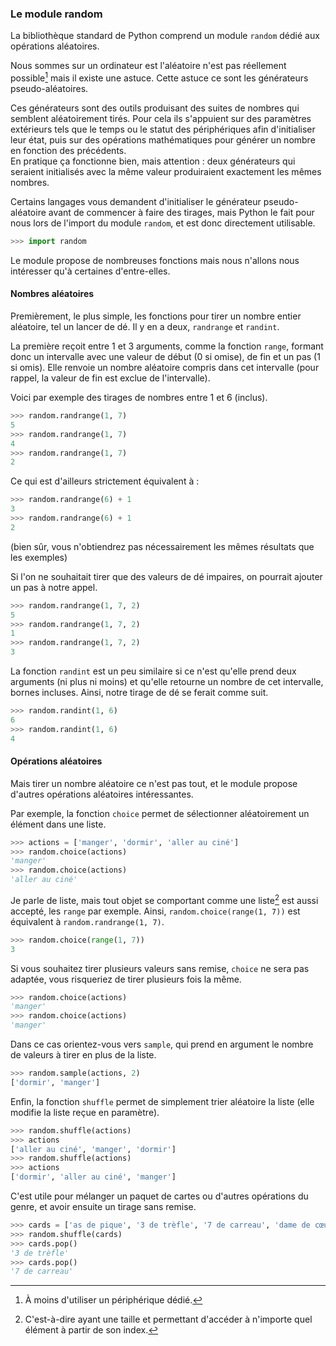 ### Le module random

La bibliothèque standard de Python comprend un module `random` dédié aux opérations aléatoires.

Nous sommes sur un ordinateur est l'aléatoire n'est pas réellement possible[^impossible] mais il existe une astuce.
Cette astuce ce sont les générateurs pseudo-aléatoires.

[^impossible]: À moins d'utiliser un périphérique dédié.

Ces générateurs sont des outils produisant des suites de nombres qui semblent aléatoirement tirés.
Pour cela ils s'appuient sur des paramètres extérieurs tels que le temps ou le statut des périphériques afin d'initialiser leur état, puis sur des opérations mathématiques pour générer un nombre en fonction des précédents.  
En pratique ça fonctionne bien, mais attention : deux générateurs qui seraient initialisés avec la même valeur produiraient exactement les mêmes nombres.

Certains langages vous demandent d'initialiser le générateur pseudo-aléatoire avant de commencer à faire des tirages, mais Python le fait pour nous lors de l'import du module `random`, et est donc directement utilisable.

```python
>>> import random
```

Le module propose de nombreuses fonctions mais nous n'allons nous intéresser qu'à certaines d'entre-elles.

#### Nombres aléatoires

Premièrement, le plus simple, les fonctions pour tirer un nombre entier aléatoire, tel un lancer de dé.
Il y en a deux, `randrange` et `randint`.

La première reçoit entre 1 et 3 arguments, comme la fonction `range`, formant donc un intervalle avec une valeur de début (0 si omise), de fin et un pas (1 si omis).
Elle renvoie un nombre aléatoire compris dans cet intervalle (pour rappel, la valeur de fin est exclue de l'intervalle).

Voici par exemple des tirages de nombres entre 1 et 6 (inclus).

```python
>>> random.randrange(1, 7)
5
>>> random.randrange(1, 7)
4
>>> random.randrange(1, 7)
2
```

Ce qui est d'ailleurs strictement équivalent à :

```python
>>> random.randrange(6) + 1
3
>>> random.randrange(6) + 1
2
```

(bien sûr, vous n'obtiendrez pas nécessairement les mêmes résultats que les exemples)

Si l'on ne souhaitait tirer que des valeurs de dé impaires, on pourrait ajouter un pas à notre appel.

```python
>>> random.randrange(1, 7, 2)
5
>>> random.randrange(1, 7, 2)
1
>>> random.randrange(1, 7, 2)
3
```

La fonction `randint` est un peu similaire si ce n'est qu'elle prend deux arguments (ni plus ni moins) et qu'elle retourne un nombre de cet intervalle, bornes incluses.
Ainsi, notre tirage de dé se ferait comme suit.

```python
>>> random.randint(1, 6)
6
>>> random.randint(1, 6)
4
```

#### Opérations aléatoires

Mais tirer un nombre aléatoire ce n'est pas tout, et le module propose d'autres opérations aléatoires intéressantes.

Par exemple, la fonction `choice` permet de sélectionner aléatoirement un élément dans une liste.

```python
>>> actions = ['manger', 'dormir', 'aller au ciné']
>>> random.choice(actions)
'manger'
>>> random.choice(actions)
'aller au ciné'
```

Je parle de liste, mais tout objet se comportant comme une liste[^list_like] est aussi accepté, les `range` par exemple.
Ainsi, `random.choice(range(1, 7))` est équivalent à `random.randrange(1, 7)`.

[^list_like]: C'est-à-dire ayant une taille et permettant d'accéder à n'importe quel élément à partir de son index.

```python
>>> random.choice(range(1, 7))
3
```

Si vous souhaitez tirer plusieurs valeurs sans remise, `choice` ne sera pas adaptée, vous risqueriez de tirer plusieurs fois la même.

```python
>>> random.choice(actions)
'manger'
>>> random.choice(actions)
'manger'
```

Dans ce cas orientez-vous vers `sample`, qui prend en argument le nombre de valeurs à tirer en plus de la liste.

```python
>>> random.sample(actions, 2)
['dormir', 'manger']
```

Enfin, la fonction `shuffle` permet de simplement trier aléatoire la liste (elle modifie la liste reçue en paramètre).

```python
>>> random.shuffle(actions)
>>> actions
['aller au ciné', 'manger', 'dormir']
>>> random.shuffle(actions)
>>> actions
['dormir', 'aller au ciné', 'manger']
```

C'est utile pour mélanger un paquet de cartes ou d'autres opérations du genre, et avoir ensuite un tirage sans remise.

```python
>>> cards = ['as de pique', '3 de trèfle', '7 de carreau', 'dame de cœur']
>>> random.shuffle(cards)
>>> cards.pop()
'3 de trèfle'
>>> cards.pop()
'7 de carreau'
```
